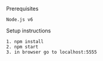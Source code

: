 Prerequisites

	Node.js v6

Setup instructions

	1. npm install
	2. npm start
	3. in browser go to localhost:5555